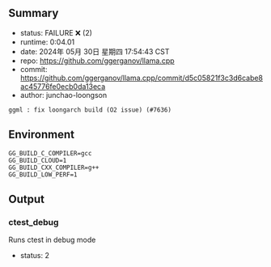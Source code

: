 ## Summary

- status:  FAILURE ❌ (2)
- runtime: 0:04.01
- date:    2024年 05月 30日 星期四 17:54:43 CST
- repo:    https://github.com/ggerganov/llama.cpp
- commit:  https://github.com/ggerganov/llama.cpp/commit/d5c05821f3c3d6cabe8ac45776fe0ecb0da13eca
- author:  junchao-loongson
```
ggml : fix loongarch build (O2 issue) (#7636)
```

## Environment

```
GG_BUILD_C_COMPILER=gcc
GG_BUILD_CLOUD=1
GG_BUILD_CXX_COMPILER=g++
GG_BUILD_LOW_PERF=1
```

## Output

### ctest_debug

Runs ctest in debug mode
- status: 2
```

```

